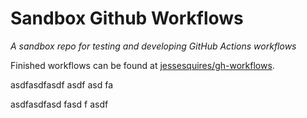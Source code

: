 # Sandbox Github Workflows

*A sandbox repo for testing and developing GitHub Actions workflows*

Finished workflows can be found at [jessesquires/gh-workflows](https://github.com/jessesquires/gh-workflows).

asdfasdfasdf
asdf
asd
fa

asdfasdfasd
fasd
f
asdf
